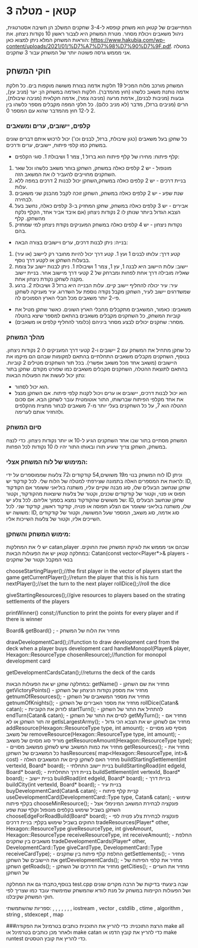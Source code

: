 # קטאן - מטלה 3
המתיישבים של קטאן הוא משחק קופסא ל-3-4 שחקנים המשלב הן חשיבה אסטרטגית, ניהול משאבים ויכולת מסחר. מטרת המשחק היא לצבור ראשון 10 נקודות ניצחון.
את הוראות המשחק המלא ניתן למצוא כאן: https://www.hakubia.com/wp-content/uploads/2021/01/%D7%A7%D7%98%D7%90%D7%9F.pdf.
במטלה אני מממש גרסה פשוטה יותר של המשחק עבור 3 שחקנים.
## חוקי המשחק
המשחק מורכב מלוח המכיל 19 חלקות אדמה בצורת משושה מוקפות בים. כל חלקת אדמה נותנת משאב כלשהו (חוץ מהמדבר). חלקות האדמה במשחק הן: יער (מניב עץ), גבעות (מניבות לבנים), אדמת מרעה (מניבה צמר), אדמה חקלאית (מניבה שיבולת), הרים (מניבים ברזל), מדבר (לא מניב כלום).
כל חלקי המפה מקבלים מספר כלשהו בין 2 ל-12 חוץ מהמדבר שהוא עם המספר 0. 
### קלפים, יישובים, ערים ומשאבים
כל שחקן בעל משאבים (כגון שיבולת, ברזל, לבנים וכו') יכול לרכוש איתם דברים שונים במשחק כמו קלפי פיתוח, יישובים, ערים ודרכים.
- קלף פיתוח: מחירו של קלף פיתוח הוא ברזל 1, צמר 1 ושיבולת 1. 
סוגי הקלפים:
1. מונופול - יש 2 קלפים כאלה במשחק, השחקן בוחר משאב כלשהו וכל שאר השחקנים מחוייבים להעביר לו את המשאב הזה. 
2. בניית דרכים - יש 2 קלפים כאלה במשחק,השחקן יכול לבנות 2 דרכים במפה ללא עלות. 
3. שנת שפע - יש 2 קלפים כאלה במשחק, השחקן זוכה לקבל מהבנק שני משאבים לבחירה. 
4. אבירים - יש 3 קלפים כאלה במשחק, שחקן המחזיק ב-3 קלפים כאלה, נחשב בעל הצבא הגדול ביותר שנותן לו 2 נקודות ניצחון (אם איבד אביר אחד, הקלף נלקח מהשחקן. 
קלף
5. נקודות ניצחון - יש 4 קלפים כאלה במשחק המעניקים נקודת ניצחון למי שמחזיק בהם.

- בנייה: ניתן לבנות דרכים, ערים ויישובים בצורה הבאה:
1. קטע דרך: עלותו לבנים 1 ועץ 1. קטע דרך יכול להיות מחובר רק ליישוב (או עיר) בבעלות השחקן או לקטע דרך נוסף.
2. יישוב: עלות היישוב היא לבנה 1, עץ 1, צמר 1 ושיבולת 1. ניתן לבנות יישוב על צומת שאליה מובילה דרך אחת לפחות ומברחק של 2 קטעי דרך מיישוב אחר. בניית יישוב מקנה לשחקן נקודת ניצחון אחת.
3. עיר: עיר יכולה להחליף יישוב קיים. עלות הבנייה היא ברזל 3 ושיבולת 2. ברגע שמשדרגים יישוב לעיר, השחקן מקבל נקודה נוספת על השדרוג. עיר מעניקה לשחקן פי-2 יותר משאבים מכל חבלי הארץ הסמוכים לה.

- משאבים: כאמור, המשאבים מתקבלים מחבלי הארץ השונים. כאשר שחקן מטיל את קוביות המשחק, כל השחקנים מקבלים משאבים בהתאם למספר שיצא בהטלה 
- מסחר: שחקנים יכולים לבצע מסחר ביניהם (כלומר להחליף קלפים או משאבים).
### מהלך המשחק
כל שחקן מתחיל את המשחק עם 2 יישובים ו-2 קטעי דרך המעניקים לו 2 נקודות ניצחון. בנוסף, השחקנים מקבלים משאבים התחלתיים בהתאם למקומות שבהם הם מיקמו את היישובים (משאב אחד מכל משאב אפשרי).
בכל תור השחקנים מטילים 2 קוביות. בהתאם לתוצאת ההטלה, השחקנים מקבלים משאבים כמו שפורט מקודם.
שחקן בתור נתון יכול לעשות את הפעולות הבאות:
- הוא יכול לסחור.
- הוא יכול לבנות דרכים, יישובים או ערים ויכול לקנות קלפי פיתוח.
  אם השחקן מנצל את אחד מקלפי הפיתוח שברשותו, התור אוטומטית עובר לשחקן הבא.
  אם סכום ההטלה הוא 7, על כל השחקנים בעלי יותר מ-7 משאבים לבחור מחצית מהקלפים ולהחזיר אותם לערימה.
  
### סיום המשחק
המשחק מסתיים בתור שבו אחד השחקנים הגיע ל-10 או יותר נקודות ניצחון. כדי לנצח במשחק, השחקן צריך שיגיע תורו ובאותו התור יהיו לו 10 נקודות לכל הפחות.



### המימוש של לוח המשחק אצלי: 
לוח המשחק בנוי מ19 משושים,54 קודקודים ו72 צלעות שממוספרים על ידי ID וניתן לראות את המספרים האלה בתמונה שצירפתי למטלה של הלוח שלי.
לכל קודקוד יש: ID, שחקן שנחשב הבעלים שלו, סוג מבנה שקיים עליו, משתנה בוליאני ששומר אם הקודקוד תפוס או פנוי, וקטור של קודקודים שכנים, וקטור של צלעות שיוצאות מהקודקוד, וקטור של משושים שהקודקוד נמצא בסמוך אליהם.
לכל צלע יש:  ID, שחקן שנחשב הבעלים שלו, משתנה בוליאני ששומר אם הצלע תפוסה או פנויה, קודקוד ראשון, קודקוד שני.
לכל משושה יש: ID, סוג אדמה, סוג משאב, המספר שעל המשושה, וקטור של קודקודים השייכים אליו, וקטור של צלעות השייכות אליו.


### מימוש המשחק והשחקן:
יש לי את המחלקות catan,player שבהם אני מממש את לוגיקת המשחק ואת החוקים. 
במחלקה קטאן יש את הפעולות הבאות:
Catan(const vector<Player*>& players - בנאי המקבל וקטור של שחקנים

chooseStartingPlayer();//the first player in the vector of players start the game
getCurrentPlayer();//return the player that this is his turn
nextPlayer();//set the turn to the next player
rollDice();//roll the dice

giveStartingResources();//give resources to players based on the strating settlements of the players

printWinner() const;//function to print the points for every player and if there is winner

Board& getBoard() ; - מחזיר את הלוח של המשחק

drawDevelopmentCard();//function to draw development card from the deck when a player buys development card
handleMonopol(Player& player, Hexagon::ResourceType chosenResource);//function for monopol development card

getDevelopmentCardsCatan();//returns the deck of the cards




במחלקה שחקן יש את הפעולות הבאות:
getName() - מחזיר את שם השחקן
getVictoryPoints() - מחזיר את מספק נקודות הניצחון של השחקן
getnumOfResources(); - מחזיר את מספר המשאבים של השחקן
getnumOfKnights(); - מחזיר את מספר האבירים של השחקן
rollDice(Catan& catan); - לזרוק את הקוביות
startTurn(); - להתחיל את התור של השחקן
endTurn(Catan& catan); - לסיים את התור של השחקן
getMyTurn(); - מחזיר אם זה תור השחקן או לא
getIsLargestArmy(); - מחזיר אם לשחקן יש את הצבא הכי גדול
addResource(Hexagon::ResourceType type, int amount); - מוסיף סוג מסויים של משאב
removeResource(Hexagon::ResourceType type, int amount); - מוריד סוג מסוים של משאב
getResourceAmount(Hexagon::ResourceType type); - מחזיר את כמות המשאב שיש לשחקן ממשאב מסויים
getResources(); - מחזיר את כל המשאבים של השחקן
hasResources( map<Hexagon::ResourceType, int>& cost) - מחזיר האם לשחקן קיים את המשאבים האלה
buildStartingSettlement(int vertexId, Board* board); - בניית יישוב התחלתי
buildStartingRoad(int edgeId, Board* board); - בניית דרך התחלתית
buildSettlement(int vertexId, Board* board); - בניית יישוב
buildRoad(int edgeId, Board* board); - בניית דרך
buildCity(int vertexId, Board* board); - בניית עיר
buyDevelopmentCard(Catan& catan); - קניית קלף פיתוח
useDevelopmentCard(DevelopmentCard::Type type, Catan& catan); - שימוש בקלף פיתוח
chooseMinResource(); - פונקציה לבחירת המשאב המינימלי אצל השחקן בשביל  שימוש בקלפים מונופול וקלף שנת שפע 
chooseEdgeForRoadBuild(Board* board); - פונקציה לבחירת צלע פנויה לפי החוקים בשביל שימוש בקלף: בניית דרכים
tradeResources(Player* other, Hexagon::ResourceType giveResourceType, int giveAmount, Hexagon::ResourceType receiveResourceType, int receiveAmount); - החלפת משאבים בין שחקנים
tradeDevelopmentCards(Player* other, DevelopmentCard::Type giveCardType, DevelopmentCard::Type receiveCardType); - החלפת קלף פיתוח בין שחקנים
getSettlements(); - מחזיר את היישובים של השחקן
getDevelopmentCards(); - מחזיר את קלפי הפיתוח של השחקן
getRoads(); - מחזיר את הדרכים של השחקן
getCities(); - מחזיר את הערים של השחקן





בנוסף,כתבתי גם את המחלקה test.cpp שבה ביצעתי בדיקות של הרבה מקרים שונים ושל הפעולות הקיימות במשחק על מנת לוודא שהמשחק שמימשתי עובד כמו שצריך לפי חוקי המשחק שקיבלנו.


ספריות שהשתמשתי:
<iostream> , <vector> , <cstdlib> , <ctime> , <algorithm> , <string> , <stdexcept> , <map> 
iostream , vector , cstdlib , ctime , algorithm , string ,  stdexcept , map


###הרצת התוכנית:
כדי להריץ את התוכנית כותבים בטרמינל את הפקודה make all ולאחר מכן כותבים בטרמינל או make catan כדי להריץ את קובץ הדמו או make runtest כדי להריץ את קובץ הטסטים.



